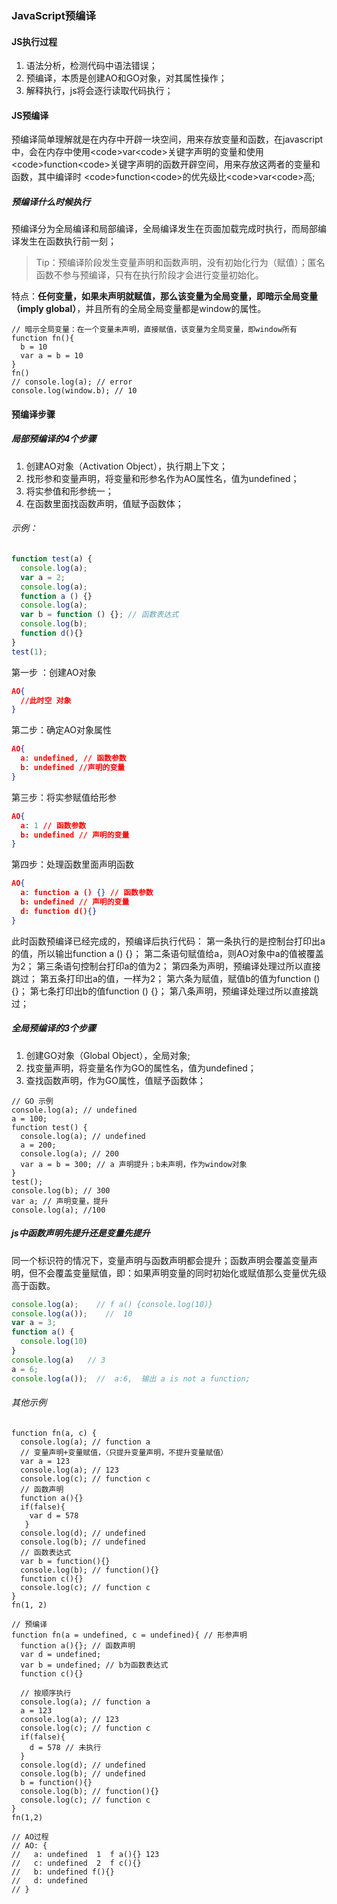 ### JavaScript预编译

#### JS执行过程

1. 语法分析，检测代码中语法错误；
2. 预编译，本质是创建AO和GO对象，对其属性操作；
3. 解释执行，js将会逐行读取代码执行；

#### JS预编译

预编译简单理解就是在内存中开辟一块空间，用来存放变量和函数，在javascript中，会在内存中使用\<code>var\<code>关键字声明的变量和使用\<code>function\<code>关键字声明的函数开辟空间，用来存放这两者的变量和函数，其中编译时 \<code>function\<code>的优先级比\<code>var\<code>高;

##### 预编译什么时候执行

预编译分为全局编译和局部编译，全局编译发生在页面加载完成时执行，而局部编译发生在函数执行前一刻；

> Tip：预编译阶段发生变量声明和函数声明，没有初始化行为（赋值）；匿名函数不参与预编译，只有在执行阶段才会进行变量初始化。

特点：**任何变量，如果未声明就赋值，那么该变量为全局变量，即暗示全局变量（imply global）**，并且所有的全局全局变量都是window的属性。

```JS
// 暗示全局变量：在一个变量未声明，直接赋值，该变量为全局变量，即window所有
function fn(){ 
  b = 10
  var a = b = 10
}
fn()
// console.log(a); // error
console.log(window.b); // 10
```

#### 预编译步骤

##### 局部预编译的4个步骤

1. 创建AO对象（Activation Object），执行期上下文；
2. 找形参和变量声明，将变量和形参名作为AO属性名，值为undefined；
3. 将实参值和形参统一；
4. 在函数里面找函数声明，值赋予函数体；

###### 示例：

```js
function test(a) {
  console.log(a);
  var a = 2;
  console.log(a);
  function a () {}
  console.log(a);
  var b = function () {}; // 函数表达式
  console.log(b);
  function d(){}
}
test(1);
```

第一步 ：创建AO对象

```json
AO{
  //此时空 对象
}
```

第二步：确定AO对象属性

```json
AO{
  a: undefined, // 函数参数
  b: undefined //声明的变量
}
```

第三步：将实参赋值给形参

```json
AO{
  a: 1 // 函数参数
  b: undefined // 声明的变量
}
```

第四步：处理函数里面声明函数

```json
AO{
  a: function a () {} // 函数参数
  b: undefined // 声明的变量
  d: function d(){}
}
```

此时函数预编译已经完成的，预编译后执行代码：
第一条执行的是控制台打印出a的值，所以输出function a () {}；
第二条语句赋值给a，则AO对象中a的值被覆盖为2；
第三条语句控制台打印a的值为2；
第四条为声明，预编译处理过所以直接跳过；
第五条打印出a的值，一样为2；
第六条为赋值，赋值b的值为function () {}；
第七条打印出b的值function () {}；
第八条声明，预编译处理过所以直接跳过；

##### 全局预编译的3个步骤

1. 创建GO对象（Global Object），全局对象;
2. 找变量声明，将变量名作为GO的属性名，值为undefined；
3. 查找函数声明，作为GO属性，值赋予函数体；

```JS
// GO 示例 
console.log(a); // undefined
a = 100;
function test() {
  console.log(a); // undefined
  a = 200;
  console.log(a); // 200
  var a = b = 300; // a 声明提升；b未声明，作为window对象
}   
test();
console.log(b); // 300
var a; // 声明变量，提升 
console.log(a); //100
```

##### js中函数声明先提升还是变量先提升

同一个标识符的情况下，变量声明与函数声明都会提升；函数声明会覆盖变量声明，但不会覆盖变量赋值，即：如果声明变量的同时初始化或赋值那么变量优先级高于函数。

```js
console.log(a);    // f a() {console.log(10)}
console.log(a());    //  10
var a = 3;
function a() {
  console.log(10)
}
console.log(a)   // 3
a = 6;
console.log(a());  //  a:6,  输出 a is not a function;
```

###### 其他示例

```JS
function fn(a, c) {
  console.log(a); // function a
  // 变量声明+变量赋值，（只提升变量声明，不提升变量赋值）
  var a = 123
  console.log(a); // 123
  console.log(c); // function c
  // 函数声明
  function a(){}
  if(false){
    var d = 578
   }
  console.log(d); // undefined
  console.log(b); // undefined
  // 函数表达式
  var b = function(){}
  console.log(b); // function(){}
  function c(){}
  console.log(c); // function c
}
fn(1, 2)

// 预编译
function fn(a = undefined, c = undefined){ // 形参声明
  function a(){}; // 函数声明
  var d = undefined;
  var b = undefined; // b为函数表达式
  function c(){}

  // 按顺序执行
  console.log(a); // function a
  a = 123
  console.log(a); // 123
  console.log(c); // function c
  if(false){ 
    d = 578 // 未执行
  }
  console.log(d); // undefined
  console.log(b); // undefined
  b = function(){}
  console.log(b); // function(){}
  console.log(c); // function c
}
fn(1,2)

// AO过程
// AO: {
//   a: undefined  1  f a(){} 123
//   c: undefined  2  f c(){}
//   b: undefined f(){}
//   d: undefined
// }
```

